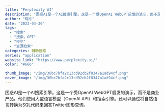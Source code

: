```yaml
---
title: "Perplexity AI"
description: "困惑AI是一个AI搜索引擎。这是一个受OpenAI WebGPT启发的演示，而不是商业产品。他们使用大型语言模型（Ope"
author: "瑞东"
date: "2023-03-30"
tags:
  - "搜索"
  - "搜索，GPT"
  - "模型"
  - "资源检索"
categories: 辅助搜索
series: "application"
website_link: "https://www.perplexity.ai/"
color: "#666"

thumb_image: "/img/30bc7bfa2c13cd92cb2f8347a1ad94cf.png"
cover_image: "/img/30bc7bfa2c13cd92cb2f8347a1ad94cf.png"
---
```


困惑AI是一个AI搜索引擎。这是一个受OpenAI WebGPT启发的演示，而不是商业产品。他们使用大型语言模型（OpenAI API）和搜索引擎。还可以通过将自然语言转换为SQL代码来回答Twitter图形查询。 